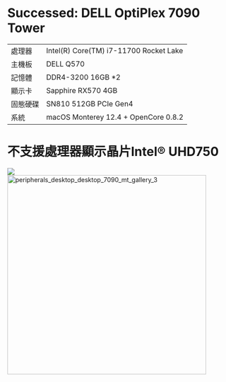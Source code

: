 # Successed: DELL OptiPlex 7090 Tower


<table>
  <tr>
    <td>處理器</td><td>Intel(R) Core(TM) i7-11700 Rocket Lake</td>
  </tr>
  <tr>
    <td>主機板</td><td>DELL Q570</td>
  </tr>
  <tr>  
    <td>記憶體</td><td>DDR4-3200 16GB *2</td>
  </tr>
  <tr>
    <td>顯示卡</td><td>Sapphire RX570 4GB</td>
  </tr>
  <tr>  
    <td>固態硬碟</td><td>SN810 512GB PCIe Gen4</td>
  </tr>
  <tr>
    <td>系統</td><td>macOS Monterey 12.4 + OpenCore 0.8.2</td>
  </tr>  
</table>

# 不支援處理器顯示晶片Intel® UHD750 
<img src="https://user-images.githubusercontent.com/79300809/202954812-c62b204b-5a58-40a0-a4a2-8d6cfda68715.png"><br>
<img width="450" alt="peripherals_desktop_desktop_7090_mt_gallery_3" src="https://user-images.githubusercontent.com/79300809/180198714-5ffb52c7-d09d-489a-bd3d-104be4e3ab3c.jpg"><br>
